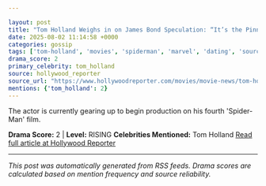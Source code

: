 ```yaml
---

layout: post
title: "Tom Holland Weighs in on James Bond Speculation: “It’s the Pinnacle of Working in Our Industry”"
date: 2025-08-02 11:14:58 +0000
categories: gossip
tags: ['tom-holland', 'movies', 'spiderman', 'marvel', 'dating', 'source-hollywood_reporter', 'drama-rising']
drama_score: 2
primary_celebrity: tom_holland
source: hollywood_reporter
source_url: "https://www.hollywoodreporter.com/movies/movie-news/tom-holland-james-bond-speculation-1236336138/"
mentions: {'tom_holland': 2}
---
```


The actor is currently gearing up to begin production on his fourth 'Spider-Man' film.

**Drama Score:** 2 | **Level:** RISING **Celebrities Mentioned:** Tom Holland [Read full article at Hollywood Reporter](https://www.hollywoodreporter.com/movies/movie-news/tom-holland-james-bond-speculation-1236336138/)

---

*This post was automatically generated from RSS feeds. Drama scores are calculated based on mention frequency and source reliability.*